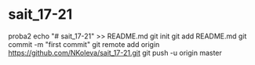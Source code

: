 # sait_17-21
proba2
echo "# sait_17-21" >> README.md
git init
git add README.md
git commit -m "first commit"
git remote add origin https://github.com/NKoleva/sait_17-21.git
git push -u origin master
